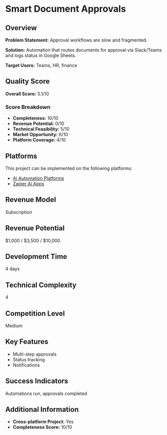 # Smart Document Approvals

## Overview
**Problem Statement:** Approval workflows are slow and fragmented.

**Solution:** Automation that routes documents for approval via Slack/Teams and logs status in Google Sheets.

**Target Users:** Teams, HR, finance

## Quality Score
**Overall Score:** 5.1/10

### Score Breakdown
- **Completeness:** 10/10
- **Revenue Potential:** 0/10
- **Technical Feasibility:** 5/10
- **Market Opportunity:** 6/10
- **Platform Coverage:** 4/10

## Platforms
This project can be implemented on the following platforms:
- [Ai Automation Platforms](./platforms/ai-automation-platforms/)
- [Zapier Ai Apps](./platforms/zapier-ai-apps/)

## Revenue Model
Subscription

## Revenue Potential
$1,000 / $3,500 / $10,000

## Development Time
4 days

## Technical Complexity
4

## Competition Level
Medium

## Key Features
- Multi-step approvals
- Status tracking
- Notifications

## Success Indicators
Automations run, approvals completed

## Additional Information
- **Cross-platform Project:** Yes
- **Completeness Score:** 10/10
